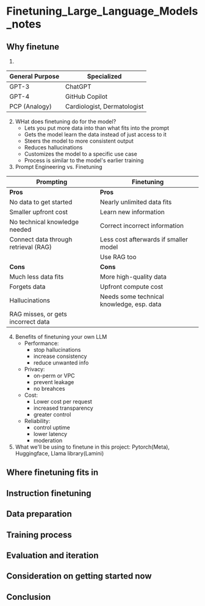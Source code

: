 # Finetuning_Large_Language_Models_notes

## Why finetune
1.
| General Purpose | Specialized     | 
| --------------- | --------------- | 
| GPT-3           | ChatGPT         |
| GPT-4           | GitHub Copilot  |
| PCP (Analogy)   | Cardiologist, Dermatologist| 

2. WHat does finetuning do for the model?
   - Lets you put more data into than what fits into the prompt
   - Gets the model learn the data instead of just access to it
   - Steers the model to more consistent output
   - Reduces hallucinations
   - Customizes the model to a specific use case
   - Process is similar to the model's earlier training
3. Prompt Engineering vs. Finetuning
   
| Prompting                        | Finetuning                                              |
|----------------------------------|---------------------------------------------------------|
| **Pros**                         | **Pros**                                                |
| No data to get started           | Nearly unlimited data fits                              |
| Smaller upfront cost             | Learn new information                                   |
| No technical knowledge needed    | Correct incorrect information                           |
| Connect data through retrieval (RAG) | Less cost afterwards if smaller model                    |
|                                  | Use RAG too                                             |
| **Cons**                         | **Cons**                                                |
| Much less data fits              | More high-quality data                                  |
| Forgets data                     | Upfront compute cost                                    |
| Hallucinations                   | Needs some technical knowledge, esp. data               |
| RAG misses, or gets incorrect data |                                                         |

4. Benefits of finetuning your own LLM
   - Performance:
       * stop hallucinations
       * increase consistency
       * reduce unwanted info
   - Privacy:
       * on-perm or VPC
       * prevent leakage
       * no breahces
    - Cost:
       * Lower cost per request
       * increased transparency
       * greater control
    - Reliability:
       * control uptime
       * lower latency
       * moderation
5. What we'll be using to finetune in this project: Pytorch(Meta), Huggingface, Llama library(Lamini)
## Where finetuning fits in

## Instruction finetuning

## Data preparation

## Training process

## Evaluation and iteration

## Consideration on getting started now

## Conclusion
